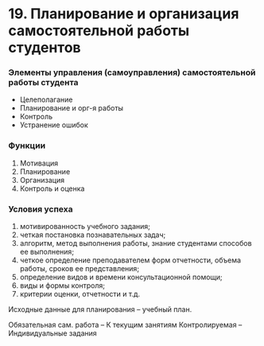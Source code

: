 # 19. Планирование и организация самостоятельной работы студентов

### Элементы управления (самоуправления) самостоятельной работы студента 

- Целеполагание
- Планирование и орг-я работы
- Контроль
- Устранение ошибок

### Функции

1. Мотивация
2. Планирование
3. Организация
4. Контроль и оценка

### Условия успеха

1. мотивированность учебного задания;
2. четкая постановка познавательных задач;
3. алгоритм, метод выполнения работы, знание студентами способов ее выполнения;
4. четкое определение преподавателем форм отчетности, объема работы, сроков ее представления;
5. определение видов и времени консультационной помощи;
6. виды и формы контроля;
7. критерии оценки, отчетности и т.д.

Исходные данные для планирования – учебный план.

Обязательная сам. работа – К текущим занятиям 
Контролируемая – Индивидуальные задания